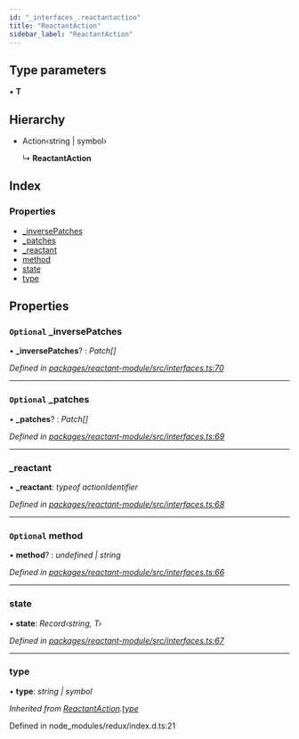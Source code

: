 ```yaml
---
id: "_interfaces_.reactantaction"
title: "ReactantAction"
sidebar_label: "ReactantAction"
---
```


## Type parameters

▪ **T**

## Hierarchy

* Action‹string | symbol›

  ↳ **ReactantAction**

## Index

### Properties

* [_inversePatches](_interfaces_.reactantaction.md#optional-_inversepatches)
* [_patches](_interfaces_.reactantaction.md#optional-_patches)
* [_reactant](_interfaces_.reactantaction.md#_reactant)
* [method](_interfaces_.reactantaction.md#optional-method)
* [state](_interfaces_.reactantaction.md#state)
* [type](_interfaces_.reactantaction.md#type)

## Properties

### `Optional` _inversePatches

• **_inversePatches**? : *Patch[]*

*Defined in [packages/reactant-module/src/interfaces.ts:70](https://github.com/unadlib/reactant/blob/ecf98d3/packages/reactant-module/src/interfaces.ts#L70)*

___

### `Optional` _patches

• **_patches**? : *Patch[]*

*Defined in [packages/reactant-module/src/interfaces.ts:69](https://github.com/unadlib/reactant/blob/ecf98d3/packages/reactant-module/src/interfaces.ts#L69)*

___

###  _reactant

• **_reactant**: *typeof actionIdentifier*

*Defined in [packages/reactant-module/src/interfaces.ts:68](https://github.com/unadlib/reactant/blob/ecf98d3/packages/reactant-module/src/interfaces.ts#L68)*

___

### `Optional` method

• **method**? : *undefined | string*

*Defined in [packages/reactant-module/src/interfaces.ts:66](https://github.com/unadlib/reactant/blob/ecf98d3/packages/reactant-module/src/interfaces.ts#L66)*

___

###  state

• **state**: *Record‹string, T›*

*Defined in [packages/reactant-module/src/interfaces.ts:67](https://github.com/unadlib/reactant/blob/ecf98d3/packages/reactant-module/src/interfaces.ts#L67)*

___

###  type

• **type**: *string | symbol*

*Inherited from [ReactantAction](_interfaces_.reactantaction.md).[type](_interfaces_.reactantaction.md#type)*

Defined in node_modules/redux/index.d.ts:21
